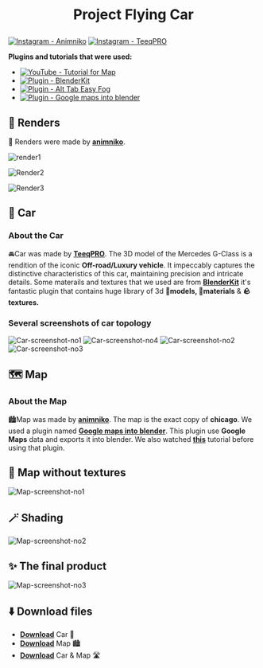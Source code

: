 # <p align="center">Project Flying Car</p>

[![Instagram - Animniko](https://img.shields.io/static/v1?label=Instagram&message=AnimNiko&color=ff69b4&logo=github)](https://www.instagram.com/animniko/)
[![Instagram - TeeqPRO](https://img.shields.io/static/v1?label=Instagram&message=TeeqPRO&color=blueviolet&logo=github)](https://www.instagram.com/teeqpro/)

**Plugins and tutorials that were used:**
-  [![YouTube - Tutorial for Map](https://img.shields.io/static/v1?label=YouTube&message=Tutorial+for+Map&color=red&logo=github)](https://www.youtube.com/watch?v=JC9IYCF-IAE)
-  [![Plugin - BlenderKit](https://img.shields.io/static/v1?label=Plugin&message=BlenderKit&color=green&logo=github)](https://www.blenderkit.com/get-blenderkit/)
-  [![Plugin - Alt Tab Easy Fog](https://img.shields.io/static/v1?label=Plugin&message=Alt+Tab+Easy+Fog&color=yellow&logo=github)](https://blendermarket.com/products/alt-tab-easy-fog)
-  [![Plugin - Google maps into blender](https://img.shields.io/static/v1?label=Plugin&message=Google+maps+into+blender&color=cyan&logo=github)](https://prochitecture.gumroad.com/l/blender-osm?layout=profile)

## 🎥 Renders

🎥 Renders were made by [**animniko**](https://www.instagram.com/animniko/).

![render1](https://github.com/N1KO7839/Latajace_auto/assets/140983640/696f744a-26ad-4528-9a09-b575cdda744f)

![Render2](https://github.com/N1KO7839/Latajace_auto/assets/140983640/2db033d9-a15b-4a8b-ab12-3c97a4a10618)

![Render3](https://github.com/N1KO7839/Latajace_auto/assets/140983640/b6bfd06d-e6f9-43d3-a3b0-4240b4e97572)

## 🚗 Car

### About the Car

🚘Car was made by [**TeeqPRO**](https://www.instagram.com/teeqpro/). The 3D model of the Mercedes G-Class is a rendition of the iconic **Off-road/Luxury vehicle**. It impeccably captures the distinctive characteristics of this car, maintaining precision and intricate details. Some materails and textures that we used are from [**BlenderKit**](https://www.blenderkit.com/get-blenderkit/) it's fantastic plugin that contains huge library of 3d **🔨models, 🧶materials** & **🪨textures.**

### Several screenshots of car topology

![Car-screenshot-no1](https://github.com/N1KO7839/Latajace_auto/assets/140983640/e4ea513b-a191-4f58-90ef-7e906ec8c3ab)
![Car-screenshot-no4](https://github.com/N1KO7839/Latajace_auto/assets/140983640/640105e2-48ad-43b4-9463-45ded76e455e)
![Car-screenshot-no2](https://github.com/N1KO7839/Latajace_auto/assets/140983640/f58156f8-e73a-4a3a-8c57-ad3da1a04876)
![Car-screenshot-no3](https://github.com/N1KO7839/Latajace_auto/assets/140983640/325d78e7-fcac-4bcd-bc20-9cabfc6c5061)

## 🗺️ Map

### About the Map

🏙️Map was made by [**animniko**](https://www.instagram.com/animniko/). The map is the exact copy of **chicago**. We used a plugin named [**Google maps into blender**](https://prochitecture.gumroad.com/l/blender-osm?layout=profile). This plugin use **Google Maps** data and exports it into blender. We also watched [**this**](https://www.youtube.com/watch?v=JC9IYCF-IAE) tutorial before using that plugin.

## 🌇 Map without textures 

![Map-screenshot-no1](https://github.com/N1KO7839/Latajace_auto/assets/140983640/220cc0dd-2865-4c4f-85f9-484ad1102380)

## 🪄 Shading 

![Map-screenshot-no2](https://github.com/N1KO7839/Latajace_auto/assets/140983640/0efbd485-8d5d-407e-8fef-24253d0f4d7f)

## ✨ The final product

![Map-screenshot-no3](https://github.com/N1KO7839/Latajace_auto/assets/140983640/c30a2062-c2f1-41d6-be0b-2b271e020de6)

## ⬇️ Download files

- [**Download**](https://mega.nz/file/tv8UFajT#76BFh06UqcQ5jwYxgd8Cs7T8rIC1pKPWYUBn212G2C8) Car 🚗
- [**Download**](https://mega.nz/file/gylTFSBb#tosYZsMoezxVL6pDvMotZGJNobC1bFr2dfs8TsFJ8C8) Map 🏙️
- [**Download**](https://mega.nz/file/1uUlELzK#SvzEZtXozwcJpHu8oBlVyrKTLG9a0QMv0sYbkfYO93I) Car & Map 🛣️
